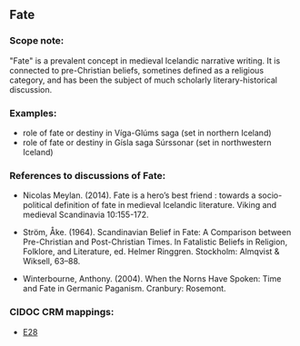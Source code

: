 
## Fate 

###  Scope note: 
"Fate" is a prevalent concept in medieval Icelandic narrative writing. It is connected to pre-Christian beliefs, sometines defined as a religious category, and has been the subject of much scholarly literary-historical discussion. 

### Examples: 

* role of fate or destiny in Víga-Glúms saga (set in northern Iceland)
* role of fate or destiny in Gísla saga Súrssonar (set in northwestern Iceland) 

### References to discussions of Fate:

* Nicolas Meylan. (2014). Fate is a hero’s best friend : towards a socio-political definition of fate in medieval Icelandic literature. Viking and medieval Scandinavia 10:155-172.

* Ström, Åke. (1964). Scandinavian Belief in Fate: A Comparison between Pre-Christian and Post-Christian Times. In Fatalistic Beliefs in Religion, Folklore, and Literature, ed. Helmer Ringgren. Stockholm: Almqvist & Wiksell, 63–88.

* Winterbourne, Anthony. (2004). When the Norns Have Spoken: Time and Fate in Germanic Paganism. Cranbury: Rosemont.

### CIDOC CRM mappings: 

* [E28](http://www.cidoc-crm.org/entity/e28-conceptual-object/version-6.2)
